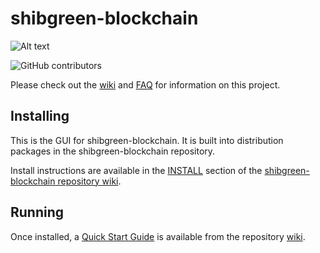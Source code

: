 # shibgreen-blockchain
![Alt text](https://www.shib.green/img/shibgreen_logo.svg)

![GitHub contributors](https://img.shields.io/github/contributors/SHIBgreen-Network/shibgreen-blockchain?logo=GitHub)

Please check out the [wiki](https://github.com/SHIBgreen-Network/shibgreen-blockchain/wiki)
and [FAQ](https://github.com/SHIBgreen-Network/shibgreen-blockchain/wiki/FAQ) for
information on this project.

## Installing

This is the GUI for shibgreen-blockchain. It is built into distribution packages in the shibgreen-blockchain repository.

Install instructions are available in the
[INSTALL](https://github.com/SHIBgreen-Network/shibgreen-blockchain/wiki/INSTALL)
section of the
[shibgreen-blockchain repository wiki](https://github.com/SHIBgreen-Network/shibgreen-blockchain/wiki).

## Running

Once installed, a
[Quick Start Guide](https://github.com/SHIBgreen-Network/shibgreen-blockchain/wiki/Quick-Start-Guide)
is available from the repository
[wiki](https://github.com/SHIBgreen-Network/shibgreen-blockchain/wiki).
